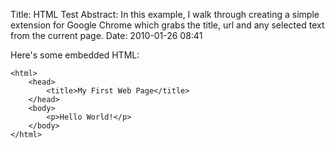 Title: HTML Test
Abstract: In this example, I walk through creating a simple extension for Google Chrome which grabs the title, url and any selected text from the current page.
Date: 2010-01-26 08:41

Here's some embedded HTML:

    <html>
		<head>
			<title>My First Web Page</title>
		</head>
		<body>
			<p>Hello World!</p>
		</body>
	</html>